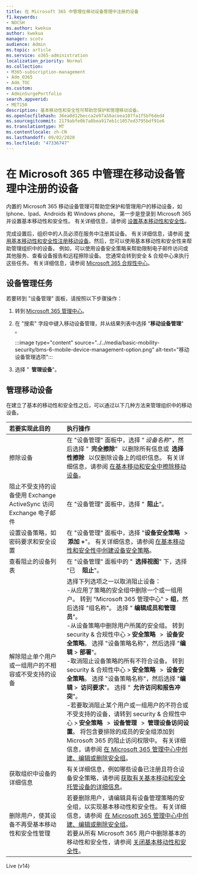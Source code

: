 ```yaml
---
title: 在 Microsoft 365 中管理在移动设备管理中注册的设备
f1.keywords:
- NOCSH
ms.author: kwekua
author: kwekua
manager: scotv
audience: Admin
ms.topic: article
ms.service: o365-administration
localization_priority: Normal
ms.collection:
- M365-subscription-management
- Adm_O365
- Adm_TOC
ms.custom:
- AdminSurgePortfolio
search.appverid:
- MET150
description: 基本移动性和安全性可帮助您保护和管理移动设备。
ms.openlocfilehash: 36ea0d12becca2e97a56aceea107fa1f5bf6ded4
ms.sourcegitcommit: 2179abfe0b7a8bea917eb1c1057ed3795bdf91e6
ms.translationtype: MT
ms.contentlocale: zh-CN
ms.lasthandoff: 09/02/2020
ms.locfileid: "47336747"
---
```

# <a name="manage-devices-enrolled-in-mobile-device-management-in-microsoft-365"></a>在 Microsoft 365 中管理在移动设备管理中注册的设备

内置的 Microsoft 365 移动设备管理可帮助您保护和管理用户的移动设备，如 Iphone、Ipad、Androids 和 Windows phone。 第一步是登录到 Microsoft 365 并设置基本移动性和安全性。 有关详细信息，请参阅 [设置基本移动性和安全性](set-up-basic-mobility-and-security.md)。

完成设置后，组织中的人员必须在服务中注册其设备。 有关详细信息，请参阅 [使用基本移动性和安全性注册移动设备](enroll-your-mobile-device-using-basic-mobility-and-security.md)。然后，您可以使用基本移动性和安全性来帮助管理组织中的设备。 例如，可以使用设备安全策略来帮助限制电子邮件访问或其他服务、查看设备报告和远程擦除设备。 您通常会转到安全 & 合规中心来执行这些任务。 有关详细信息，请参阅 [Microsoft 365 合规性中心](https://support.microsoft.com/office/7e696a40-b86b-4a20-afcc-559218b7b1b8)。

## <a name="device-management-tasks"></a>设备管理任务

若要转到 "设备管理" 面板，请按照以下步骤操作：

1. 转到 [Microsoft 365 管理中心](https://support.microsoft.com/office/758befc4-0888-4009-9f14-0d147402fd23)。
    
2. 在 "搜索" 字段中键入移动设备管理，并从结果列表中选择 "**移动设备管理**"   。

    :::image type="content" source="../../media/basic-mobility-security/bms-6-mobile-device-management-option.png" alt-text="移动设备管理选项":::

3. 选择 "  **管理设备**"。

## <a name="manage-mobile-devices"></a>管理移动设备
    
在建立了基本的移动性和安全性之后，可以通过以下几种方法来管理组织中的移动设备。

|**若要实现此目的**|**执行操作**|
|:----------------|:------------------------------------------------------------------------------|
|擦除设备 |在 "设备管理" 面板中，选择 " *设备名称*"，然后选择 "  **完全擦除**"   以删除所有信息或  **选择性擦除**   以仅删除设备上的组织信息。 有关详细信息，请参阅 [在基本移动和安全中擦除移动设备](wipe-mobile-device.md)。|
|阻止不受支持的设备使用 Exchange ActiveSync 访问 Exchange 电子邮件 |在 "设备管理" 面板中，选择 "  **阻止**"。 |
|设置设备策略，如密码要求和安全设置 |在 "设备管理" 面板中，选择 "**设备安全策略**   >  **添加 +**"。 有关详细信息，请参阅 [在基本移动性和安全性中创建设备安全策略](create-device-security-policies-in-basic-mmobility-and-security.md)。|
|查看阻止的设备列表  |在 "设备管理" 面板中的 "  **选择视图**" 下，选择 "已     **阻止**"。 |
|解除阻止单个用户或一组用户的不相容或不受支持的设备  |选择下列选项之一以取消阻止设备：<br/>-从应用了策略的安全组中删除一个或一组用户。 转到 "Microsoft 365 管理中心" > **组**，然后选择 "组名称"。 选择 " **编辑成员和管理员**"。<br/>-从设备策略中删除用户所属的安全组。 转到 security & 合规性中心 > **安全策略**   >  **设备安全策略**。 选择 "设备策略名称"，然后选择 "**编辑**  >  **部署**"。<br/>-取消阻止设备策略的所有不符合设备。 转到 security & 合规性中心 > **安全策略**   >  **设备安全策略**。 选择 "设备策略名称"，然后选择 "**编辑**  >  **访问要求**"。 选择 "  **允许访问和报告冲突**"。<br/>-若要取消阻止某个用户或一组用户的不符合或不受支持的设备，请转到 security & 合规性中心 > **安全策略**   >  **设备管理**   >  **管理设备访问设置**。 将包含要排除的成员的安全组添加到 Microsoft 365 的阻止访问权限中。 有关详细信息，请参阅 [在 Microsoft 365 管理中心中创建、编辑或删除安全组](https://support.microsoft.com/office/55c96b32-e086-4c9e-948b-a018b44510cb)。|
|获取组织中设备的详细信息  |有关详细信息，例如哪些设备已注册且符合设备安全策略，请参阅 [获取有关基本移动和安全托管设备的详细信息](get-details-about-basic-mobility-and-security-managed-devices.md)。|
|删除用户，使其设备不再受基本移动性和安全性管理 |若要删除用户，请编辑具有设备管理策略的安全组，以实现基本移动性和安全性。 有关详细信息，请参阅  [在 Microsoft 365 管理中心中创建、编辑或删除安全组](https://support.microsoft.com/office/55c96b32-e086-4c9e-948b-a018b44510cb)。<br/>若要从所有 Microsoft 365 用户中删除基本的移动性和安全性，请参阅 [关闭基本移动性和安全性](turn-off-basic-mobility-and-security.md)。|

Live (v14) 